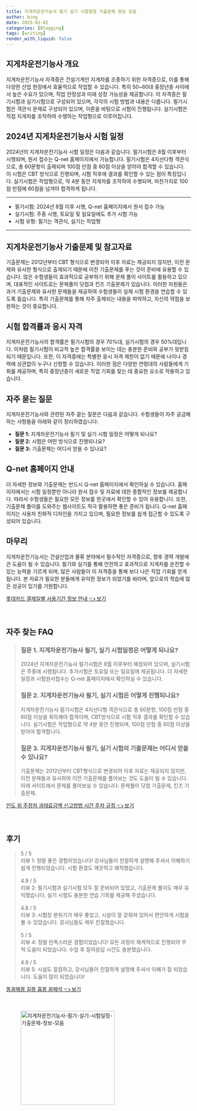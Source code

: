 ```yaml
---
title: 지게차운전기능사 필기 실기 시험일정 기출문제 정보 모음
author: bing
date: 2025-02-02
categories: [Blogging]
tags: [writing]
render_with_liquid: false
---
```



<h2 id='지게차운전기능사 개요'>지게차운전기능사 개요</h2>

<p>지게차운전기능사 자격증은 건설기계인 지게차를 조종하기 위한 자격증으로, 이를 통해 다양한 산업 현장에서 효율적으로 작업할 수 있습니다. 특히 50~60대 중장년층 사이에서 높은 수요가 있으며, 직업 안정성과 미래 성장 가능성을 제공합니다. 이 자격증은 필기시험과 실기시험으로 구성되어 있으며, 각각의 시험 방법과 내용은 다릅니다. 필기시험은 객관식 문제로 구성되어 있으며, 이론을 바탕으로 시험이 진행됩니다. 실기시험은 직접 지게차를 조작하여 수행하는 작업형으로 이루어집니다.</p>

<h2 id='2024년 시험 일정'>2024년 지게차운전기능사 시험 일정</h2>

<p>2024년의 지게차운전기능사 시험 일정은 다음과 같습니다. 필기시험은 8월 이후부터 시행되며, 원서 접수는 Q-net 홈페이지에서 가능합니다. 필기시험은 4지선다형 객관식으로, 총 60문항이 출제되며 100점 만점 중 60점 이상을 얻어야 합격할 수 있습니다. 이 시험은 CBT 방식으로 진행되며, 시험 직후에 결과를 확인할 수 있는 점이 특징입니다. 실기시험은 작업형으로, 약 4분 동안 지게차를 조작하여 수행되며, 마찬가지로 100점 만점에 60점을 넘겨야 합격하게 됩니다.</p>

<hr />

<ul>
    <li>필기시험: 2024년 8월 이후 시행, Q-net 홈페이지에서 원서 접수 가능</li>
    <li>실기시험: 주중 시행, 토요일 및 일요일에도 추가 시험 가능</li>
    <li>시험 유형: 필기는 객관식, 실기는 작업형</li>
</ul>

<hr />

<h2 id='기출문제 및 참고자료'>지게차운전기능사 기출문제 및 참고자료</h2>

<p>기출문제는 2012년부터 CBT 형식으로 변경되어 이후 자료는 제공되지 않지만, 이전 문제와 유사한 형식으로 출제되기 때문에 이전 기출문제를 푸는 것이 준비에 유용할 수 있습니다. 많은 수험생들이 효과적으로 공부하기 위해 문제 풀이 사이트를 활용하고 있으며, 대표적인 사이트로는 문제풀이 닷컴과 킨즈 기출문제가 있습니다. 이러한 자원들은 과거 기출문제와 유사한 문제들을 제공하여 수험생들이 실제 시험 환경을 연습할 수 있도록 돕습니다. 특히 기출문제를 통해 자주 출제되는 내용을 파악하고, 자신의 약점을 보완하는 것이 중요합니다.</p>

<h2 id='시험 합격률과 응시 자격'>시험 합격률과 응시 자격</h2>

<p>지게차운전기능사의 합격률은 필기시험의 경우 70%대, 실기시험의 경우 50%대입니다. 이처럼 필기시험이 비교적 높은 합격률을 보이는 데는 충분한 준비와 공부가 뒷받침되기 때문입니다. 또한, 이 자격증에는 특별한 응시 자격 제한이 없기 때문에 나이나 경력에 상관없이 누구나 신청할 수 있습니다. 이러한 점은 다양한 연령대의 사람들에게 기회를 제공하며, 특히 중장년층이 새로운 직업 기회를 찾는 데 중요한 요소로 작용하고 있습니다.</p>

<h2 id='자주 묻는 질문'>자주 묻는 질문</h2>

<p>지게차운전기능사와 관련된 자주 묻는 질문은 다음과 같습니다. 수험생들이 자주 궁금해하는 사항들을 아래와 같이 정리하였습니다:</p>

<ul>
    <li><b>질문 1:</b> 지게차운전기능사 필기 및 실기 시험 일정은 어떻게 되나요?</li>
    <li><b>질문 2:</b> 시험은 어떤 방식으로 진행되나요?</li>
    <li><b>질문 3:</b> 기출문제는 어디서 얻을 수 있나요?</li>
</ul>

<h2 id='Q-net 홈페이지'>Q-net 홈페이지 안내</h2>

<p>더 자세한 정보와 기출문제는 반드시 Q-net 홈페이지에서 확인하실 수 있습니다. 홈페이지에서는 시험 일정뿐만 아니라 원서 접수 및 자료에 대한 종합적인 정보를 제공합니다. 따라서 수험생들은 필요한 모든 정보를 한곳에서 확인할 수 있어 유용합니다. 또한, 기출문제 풀이를 도와주는 웹사이트도 적극 활용하면 좋은 준비가 됩니다. Q-net 홈페이지는 사용자 친화적 디자인을 가지고 있으며, 필요한 정보를 쉽게 접근할 수 있도록 구성되어 있습니다.</p>

<h2 id='마무리'>마무리</h2>

<p>지게차운전기능사는 건설산업과 물류 분야에서 필수적인 자격증으로, 향후 경력 개발에 큰 도움이 될 수 있습니다. 필기와 실기를 통해 안전하고 효과적으로 지게차를 운전할 수 있는 능력을 기르게 되며, 많은 사람들이 이 자격증을 통해 보다 나은 직업 기회를 얻게 됩니다. 본 자료가 필요한 분들에게 유익한 정보가 되었기를 바라며, 앞으로의 학습에 많은 성공이 있기를 기원합니다.</p>


<p><a class="click-button" title="롯데카드 결제일별 사용기간 정보 안내" href="https://24nara.github.io/posts/%EB%A1%AF%EB%8D%B0%EC%B9%B4%EB%93%9C-%EA%B2%B0%EC%A0%9C%EC%9D%BC%EB%B3%84-%EC%82%AC%EC%9A%A9%EA%B8%B0%EA%B0%84-%EC%A0%95%EB%B3%B4-%EC%95%88%EB%82%B4/" rel="dofollow">롯데카드 결제일별 사용기간 정보 안내 👈 보기</a></p><br>
<h2 id='자주_찾는_FAQ'>자주 찾는 FAQ</h2>
<div itemscope="" itemtype="https://schema.org/FAQPage"> 
<blockquote> 
<div itemscope="" itemprop="mainEntity" itemtype="https://schema.org/Question"> 
<h3 itemprop="name">질문 1. 지게차운전기능사 필기, 실기 시험일정은 어떻게 되나요?</h3> 
<div itemscope="" itemprop="acceptedAnswer" itemtype="https://schema.org/Answer"> 
<span itemprop="text"> 
<p>2024년 지게차운전기능사 필기시험은 8월 이후부터 예정되어 있으며, 실기시험은 주중에 시행됩니다. 추가시험은 토요일 또는 일요일에 제공됩니다. 더 자세한 일정과 시험원서접수는 Q-net 홈페이지에서 확인하실 수 있습니다.</p> 
</span> 
</div> 
</div> 

<div itemscope="" itemprop="mainEntity" itemtype="https://schema.org/Question"> 
<h3 itemprop="name">질문 2. 지게차운전기능사 필기, 실기 시험은 어떻게 진행되나요?</h3> 
<div itemscope="" itemprop="acceptedAnswer" itemtype="https://schema.org/Answer"> 
<span itemprop="text"> 
<p>지게차운전기능사 필기시험은 4지선다형 객관식으로 총 60문항, 100점 만점 중 60점 이상을 획득해야 합격이며, CBT방식으로 시험 직후 결과를 확인할 수 있습니다. 실기시험은 작업형으로 약 4분 동안 진행되며, 100점 만점 중 60점 이상을 받아야 합격합니다.</p> 
</span> 
</div> 
</div> 

<div itemscope="" itemprop="mainEntity" itemtype="https://schema.org/Question"> 
<h3 itemprop="name">질문 3. 지게차운전기능사 필기, 실기 시험의 기출문제는 어디서 얻을 수 있나요?</h3> 
<div itemscope="" itemprop="acceptedAnswer" itemtype="https://schema.org/Answer"> 
<span itemprop="text"> 
<p>기출문제는 2012년부터 CBT형식으로 변경되어 이후 자료는 제공되지 않지만, 이전 문제들과 유사하여 이전 기출문제를 풀어보는 것도 도움이 될 수 있습니다. 아래 사이트에서 문제를 풀어보실 수 있습니다: 문제풀이 닷컴 기출문제, 킨즈 기출문제.</p> 
</span> 
</div> 
</div> 

</blockquote> 
</div>
<p><a class="click-button" title="인도 위 주정차 과태료금액 신고방법 시간 주차 규정" href="https://24nara.github.io/posts/%EC%9D%B8%EB%8F%84-%EC%9C%84-%EC%A3%BC%EC%A0%95%EC%B0%A8-%EA%B3%BC%ED%83%9C%EB%A3%8C%EA%B8%88%EC%95%A1-%EC%8B%A0%EA%B3%A0%EB%B0%A9%EB%B2%95-%EC%8B%9C%EA%B0%84-%EC%A3%BC%EC%B0%A8-%EA%B7%9C%EC%A0%95/" rel="dofollow">인도 위 주정차 과태료금액 신고방법 시간 주차 규정 👈 보기</a></p><br>
<h2 id='후기'>후기</h2>
<div itemscope itemtype="https://schema.org/Product">
  <blockquote>
  <div itemprop="review" itemscope itemtype="https://schema.org/Review">
      <div itemprop="reviewRating" itemscope itemtype="https://schema.org/Rating"> <span itemprop="ratingValue">5</span> / <span itemprop="bestRating">5</span> </div>
      <span itemprop="reviewBody">리뷰 1: 정말 좋은 경험이었습니다! 강사님들이 친절하게 설명해 주셔서 이해하기 쉽게 진행되었습니다. 시험 환경도 깨끗하고 쾌적했습니다.</span>
  </div>
  <br>
  <div itemprop="review" itemscope itemtype="https://schema.org/Review">
      <div itemprop="reviewRating" itemscope itemtype="https://schema.org/Rating"> <span itemprop="ratingValue">4.9</span> / <span itemprop="bestRating">5</span> </div>
      <span itemprop="reviewBody">리뷰 2: 필기시험과 실기시험 모두 잘 준비되어 있었고, 기출문제 풀이도 매우 유익했습니다. 실기 시험도 충분한 연습 기회를 제공해 주셨습니다.</span>
  </div>
  <br>
  <div itemprop="review" itemscope itemtype="https://schema.org/Review">
      <div itemprop="reviewRating" itemscope itemtype="https://schema.org/Rating"> <span itemprop="ratingValue">4.8</span> / <span itemprop="bestRating">5</span> </div>
      <span itemprop="reviewBody">리뷰 3: 시험장 분위기가 매우 좋았고, 시설이 잘 갖춰져 있어서 편안하게 시험을 볼 수 있었습니다. 강사님들도 매우 친절했습니다.</span>
  </div>
  <br>
  <div itemprop="review" itemscope itemtype="https://schema.org/Review">
      <div itemprop="reviewRating" itemscope itemtype="https://schema.org/Rating"> <span itemprop="ratingValue">5</span> / <span itemprop="bestRating">5</span> </div>
      <span itemprop="reviewBody">리뷰 4: 정말 만족스러운 경험이었습니다! 모든 과정이 체계적으로 진행되어 무척 도움이 되었습니다. 수업 후 질의응답 시간도 충분했습니다.</span>
  </div>
  <br>
  <div itemprop="review" itemscope itemtype="https://schema.org/Review">
      <div itemprop="reviewRating" itemscope itemtype="https://schema.org/Rating"> <span itemprop="ratingValue">4.9</span> / <span itemprop="bestRating">5</span> </div>
      <span itemprop="reviewBody">리뷰 5: 시설도 깔끔하고, 강사님들이 친절하게 설명해 주셔서 이해가 잘 되었습니다. 도움이 많이 되었습니다!</span>
  </div>
  </blockquote>
</div>
<p><a class="click-button" title="똥꿈해몽 길몽 흉몽 꿈해석" href="https://24nara.github.io/posts/%EB%98%A5%EA%BF%88%ED%95%B4%EB%AA%BD-%EA%B8%B8%EB%AA%BD-%ED%9D%89%EB%AA%BD-%EA%BF%88%ED%95%B4%EC%84%9D/" rel="dofollow">똥꿈해몽 길몽 흉몽 꿈해석 👈 보기</a></p><br>
<figure class="image"><img src="https://24nara.github.io/assets/img/thumbnail/지게차운전기능사-필기-실기-시험일정-기출문제-정보-모음.webp" alt="지게차운전기능사-필기-실기-시험일정-기출문제-정보-모음" width="256" height="256"></figure>